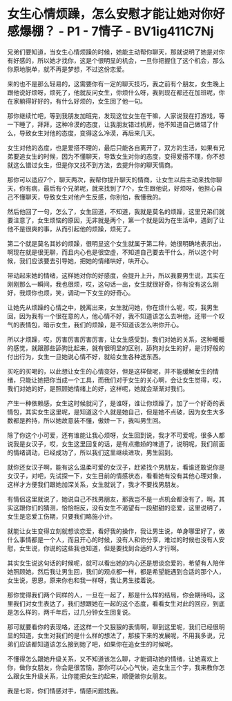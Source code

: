# 女生心情烦躁，怎么安慰才能让她对你好感爆棚？ - P1 - 7情子 - BV1ig411C7Nj

兄弟们要知道，当女生心情烦躁的时候，她能主动帮你聊天，那就说明了她是对你有好感的，所以她才找你，这是个很明显的机会，一旦你把握住了这个机会，那么你原地脱单，就不再是梦想，不过这份恋爱。

来的也不是那么轻易的，这需要你有一定的聊天技巧，我之前有个朋友，女生晚上跟他说好烦呀，烦死了，他就反问女生，你烦什么呀，我到现在都还在加班呢，你在家躺得好好的，有什么好烦的，女生回了他一句。

那你继续忙吧，等到我朋友加班完，发现这位女生在干嘛，人家说我在打游戏，等一下睡了，拜拜，这种冷漠的态度，让我朋友错过机房，他不知道自己做错了什么，导致女生对他的态度，变得这么冷漠，再后来几天。

女生对他的态度，也是爱搭不理的，最后只能各自离开了，双方的生活，如果有兄弟要追女生的时候，因为不懂聊天，导致女生对你的态度，变得爱搭不理，你不想就这么错过女生，但是你又找不到方法，去提升你的聊天情商。

那你可以适应7个，聊天两次，我帮你提升聊天的情商，让女生以后主动来找你聊天，你有病，最后有个兄弟呢，就来找到了7个，女生跟他说，好烦呀，他担心自己不懂聊天，导致女生对他产生反感，你别怕，我懂我的。

然后他回了一句，怎么了，女生回道，不知道，我就是莫名的烦躁，这里兄弟们就要注意了，女生烦恼的原因，无非就是两个，第一个就是因为在生活中，遇到了让他不是很爽的事，从而引起他的烦躁，烦死了。

第二个就是莫名其妙的烦躁，很明显这个女生就属于第二种，她很明确地表示出，啊现在就是很无聊，而且内心也是很空虚，不知道自己要去干什么，所以这个时候，我们应该要去引导她，把她的情绪哄好，哄开心。

带动起来她的情绪，这样她对你的好感度，会提升上升，所以我要男生说，其实在刚刚那么一瞬间，我也很烦，哎，这句话一出，女生就很好奇，你有没有这么刚好，我烦你也烦，笑，调动一下女生的好奇心。

让她先从烦躁的心情之中，脱离出来，女生就问她，你在烦什么呢，哎，我男生回，因为我有一个很在意的人，他心情不好，我不知道该怎么去哄他，还带一个叹气的表情包，暗示女生，我们的烦躁，是不知道该怎么哄你开心。

所以才烦躁，哎，厉害厉害厉害厉害，让女生感受到，我们对她的关系，这种暖暖的感觉，就跟那些舔狗比起来，就有很明显的区别，舔狗对女生的好，是讨好般的付出行为，女生一旦她说心情不好，就给女生各种送东西。

买吃的买喝的，以此想让女生的心情变好，但是这样做呢，并不能缓解女生的情绪，只能让她把你当成一个工具，而我们对于女生的关心啊，会让女生觉得，哎，我们对她的好，是照顾她情绪上的好，这样呢，她就会渐渐对我们。

产生一种依赖感，女生这时候就问了，是谁呀，谁让你烦躁了，加了一个好奇的表情包，其实女生这里呢，是知道这个人就是她自己，但是她不点破，因为女生大多数都是矜持，所以她故意装不懂，傲娇一下，我叫男生回。

除了你这个小可爱，还有谁能让我心烦呀，女生回到说，我才不可爱呢，很多人都说我是女汉子，哎，女生这里回复的话，是有点撒娇的味道了，说明呢，我们前面的情绪调动，已经成功了，所以我们这里继续进攻，男生回到。

就你还女汉子啊，能有这么温柔可爱的女汉子，赶紧找个男朋友，看谁还敢说你是女汉子，对吧，先试探一下，女生目前的情感状态，看看她有没有其他心理对象，这样才方便我们跟她加深关系，女生就说了，我才不要找男朋友。

有情侣这里就说了，她说自己不找男朋友，那我岂不是一点机会都没有了，啊，其实这跟你们的猜测，恰恰相反，没有女生不渴望有一段甜甜的恋爱，这里说明了，女生是恋爱工伤期，只要我们略施小计。

就能让女生变得立刻就想谈恋爱，看好我的操作，我让男生说，单身哪里好了，做什么事情都是一个人，而且开心的时候，没有人和你分享，难过的时候也没有人安慰，女生说，你说的这些我也知道，但是要找到合适的人才行啊。

其实女生说这句话的时候呢，就可以看出她的内心还是想谈恋爱的，希望有人陪伴她照顾她，然后我让男生回，我们的观点都一样，都是希望能遇到合适的那个人，女生说，恩恩，原来你也和我一样呀，我让男生接着说。

那你觉得我们两个同样的人，一旦在一起了，那是什么样的结局，你会期待吗，这里我们对女生表达了，我们想跟她在一起的这个态度，看看女生对此的回应，到底是怎么样的，两千年后，过几分钟女生回复说。

那可就要看你的表现咯，还这样一个又狠狠的表情啊，聊到这里呢，我们已经很明显的知道，女生对我们的是什么样的想法了，那接下来的发展呢，不用我多说，兄弟们应该都知道该怎么接到她了吧，如果你在追女生的时候呢。

不懂得怎么跟她升级关系，又不知道该怎么聊，才能调动她的情绪，让她喜欢上你，做你女朋友，你会是很苦恼，那你可以心心气快，追女生三个字，我来教你怎么跟女生升级关系，让你能把女生约起来，顺便做你女朋友。

我是七哥，你们情感对手，情感问题找我。